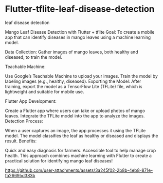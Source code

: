 # Flutter-tflite-leaf-disease-detection
leaf disease detection 

Mango Leaf Disease Detection with Flutter + tflite
Goal: To create a mobile app that can identify diseases in mango leaves using a machine learning model.

Data Collection: Gather images of mango leaves, both healthy and diseased, to train the model.

Teachable Machine:

Use Google’s Teachable Machine to upload your images.
Train the model by labeling images (e.g., healthy, diseased).
Exporting the Model: After training, export the model as a TensorFlow Lite (TFLite) file, which is lightweight and suitable for mobile use.

Flutter App Development:

Create a Flutter app where users can take or upload photos of mango leaves.
Integrate the TFLite model into the app to analyze the images.
Detection Process:

When a user captures an image, the app processes it using the TFLite model.
The model classifies the leaf as healthy or diseased and displays the result.
Benefits:

Quick and easy diagnosis for farmers.
Accessible tool to help manage crop health.
This approach combines machine learning with Flutter to create a practical solution for identifying mango leaf diseases!


https://github.com/user-attachments/assets/3a245f02-2b8b-4eb8-871e-fa26695d383b

